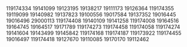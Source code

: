 119174334
19141099
19123195
19138217
19111173
19126364
119174355
19119099
19140982
19137823
19100556
19017584
19137352
19016445
19016496
29000113
119174408
19140109
19141258
119174008
19164516
19164745
19164517
19171789
119174273
119174458
119174058
119174274
19141604
19143499
19145842
119174168
119174187
119173922
119174455
19016497
119174418
19127670
19110085
19170170
19112462






































































































